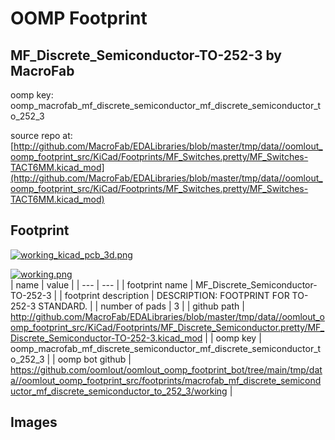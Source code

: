 # OOMP Footprint  
## MF_Discrete_Semiconductor-TO-252-3  by MacroFab  
  
oomp key: oomp_macrofab_mf_discrete_semiconductor_mf_discrete_semiconductor_to_252_3  
  
source repo at: [http://github.com/MacroFab/EDALibraries/blob/master/tmp/data//oomlout_oomp_footprint_src/KiCad/Footprints/MF_Switches.pretty/MF_Switches-TACT6MM.kicad_mod](http://github.com/MacroFab/EDALibraries/blob/master/tmp/data//oomlout_oomp_footprint_src/KiCad/Footprints/MF_Switches.pretty/MF_Switches-TACT6MM.kicad_mod)  
## Footprint  
  
[![working_kicad_pcb_3d.png](working_kicad_pcb_3d_600.png)](working_kicad_pcb_3d.png)  
  
[![working.png](working_600.png)](working.png)  
| name | value | 
| --- | --- | 
| footprint name | MF_Discrete_Semiconductor-TO-252-3 | 
| footprint description | DESCRIPTION: FOOTPRINT FOR TO-252-3 STANDARD. | 
| number of pads | 3 | 
| github path | http://github.com/MacroFab/EDALibraries/blob/master/tmp/data//oomlout_oomp_footprint_src/KiCad/Footprints/MF_Discrete_Semiconductor.pretty/MF_Discrete_Semiconductor-TO-252-3.kicad_mod | 
| oomp key | oomp_macrofab_mf_discrete_semiconductor_mf_discrete_semiconductor_to_252_3 | 
| oomp bot github | https://github.com/oomlout/oomlout_oomp_footprint_bot/tree/main/tmp/data//oomlout_oomp_footprint_src/footprints/macrofab_mf_discrete_semiconductor_mf_discrete_semiconductor_to_252_3/working | 
## Images  
